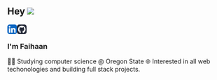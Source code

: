 ## Hey <img src="https://raw.githubusercontent.com/iampavangandhi/iampavangandhi/master/gifs/Hi.gif" width="30px"></h2>

<a href="https://www.linkedin.com/in/faihaan-arif-3020b117a/">
  <img align="left" alt="Faihaan's Linkedin" width="22px" src="https://github.com/tandpfun/skill-icons/blob/main/icons/LinkedIn.svg" />
</a>
<a href="https://github.com/farif1234">
  <img align="left" alt="Faihaan's Github" width="22px" src="https://github.com/tandpfun/skill-icons/blob/main/icons/Github-Dark.svg" />
</a>
<br />

### I'm Faihaan
👨‍💻 Studying computer science @ Oregon State 
🌐 Interested in all web techonologies and building full stack projects.

<!---
farif1234/farif1234 is a ✨ special ✨ repository because its `README.md` (this file) appears on your GitHub profile.
You can click the Preview link to take a look at your changes.
--->
